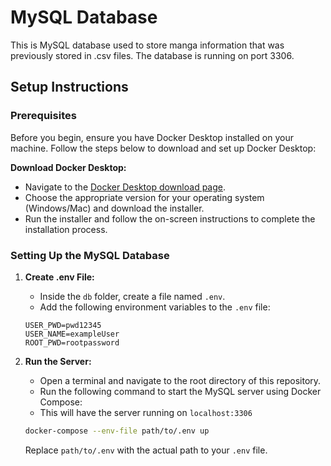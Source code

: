 # MySQL Database

This is MySQL database used to store manga information that was previously stored in .csv files. The database is running on port 3306.

## Setup Instructions

### Prerequisites

Before you begin, ensure you have Docker Desktop installed on your machine. Follow the steps below to download and set up Docker Desktop:

 **Download Docker Desktop:**
- Navigate to the [Docker Desktop download page](https://www.docker.com/products/docker-desktop).
- Choose the appropriate version for your operating system (Windows/Mac) and download the installer.
- Run the installer and follow the on-screen instructions to complete the installation process.

### Setting Up the MySQL Database

1. **Create .env File:**
    - Inside the `db` folder, create a file named `.env`.
    - Add the following environment variables to the `.env` file:
    ```plaintext
    USER_PWD=pwd12345
    USER_NAME=exampleUser
    ROOT_PWD=rootpassword
    ```

2. **Run the Server:**
    - Open a terminal and navigate to the root directory of this repository.
    - Run the following command to start the MySQL server using Docker Compose:
    - This will have the server running on `localhost:3306`
    ```sh
    docker-compose --env-file path/to/.env up
    ```
    Replace `path/to/.env` with the actual path to your `.env` file.

